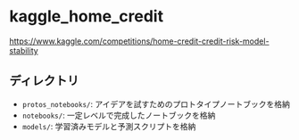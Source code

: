 # kaggle_home_credit
https://www.kaggle.com/competitions/home-credit-credit-risk-model-stability

## ディレクトリ
- `protos_notebooks/`: アイデアを試すためのプロトタイプノートブックを格納
- `notebooks/`: 一定レベルで完成したノートブックを格納
- `models/`: 学習済みモデルと予測スクリプトを格納
